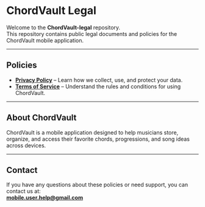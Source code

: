 # ChordVault Legal

Welcome to the **ChordVault-legal** repository.  
This repository contains public legal documents and policies for the ChordVault mobile application.  

---

## Policies

- **[Privacy Policy](privacy-policy.md)** – Learn how we collect, use, and protect your data.
- **[Terms of Service](terms-of-service.md)** – Understand the rules and conditions for using ChordVault.

---

## About ChordVault

ChordVault is a mobile application designed to help musicians store, organize, and access their favorite chords, progressions, and song ideas across devices.

---

## Contact

If you have any questions about these policies or need support, you can contact us at:  
**mobile.user.help@gmail.com**
